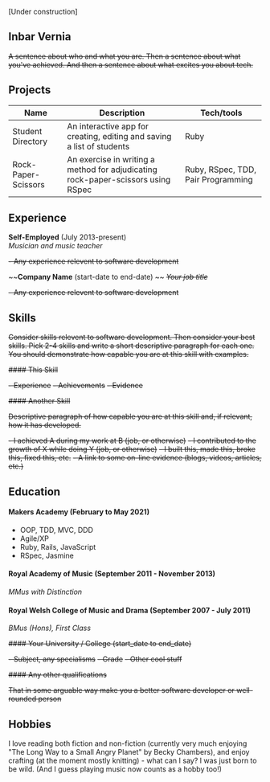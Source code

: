 [Under construction]

## Inbar Vernia

~~A sentence about who and what you are. Then a sentence about what you've achieved. And then a sentence about what excites you about tech.~~

## Projects

| Name                         | Description       | Tech/tools        |
| ---------------------------- | ----------------- | ----------------- |
| Student Directory            | An interactive app for creating, editing and saving a list of students | Ruby |
| Rock-Paper-Scissors | An exercise in writing a method for adjudicating rock-paper-scissors using RSpec | Ruby, RSpec, TDD, Pair Programming              |

## Experience

**Self-Employed** (July 2013-present)  
_Musician and music teacher_

~~- Any experience relevent to software development~~

~~**Company Name** (start-date to end-date)  ~~
~~_Your job title_~~

~~- Any experience relevent to software development~~

## Skills

~~Consider skills relevent to software development. Then consider your best skills. Pick 2-4 skills and write a short descriptive paragraph for each one. You should demonstrate how capable you are at this skill with examples.~~

~~#### This Skill~~

~~- Experience~~
~~- Achievements~~
~~- Evidence~~

~~#### Another Skill~~

~~Descriptive paragraph of how capable you are at this skill and, if relevant, how it has developed.~~

~~- I achieved A during my work at B (job, or otherwise)~~
~~- I contributed to the growth of X while doing Y (job, or otherwise)~~
~~- I built this, made this, broke this, fixed this, etc.~~
~~- A link to some on-line evidence (blogs, videos, articles, etc.)~~

## Education

#### Makers Academy (February to May 2021)

- OOP, TDD, MVC, DDD
- Agile/XP
- Ruby, Rails, JavaScript
- RSpec, Jasmine

#### Royal Academy of Music (September 2011 - November 2013)
_MMus with Distinction_

#### Royal Welsh College of Music and Drama (September 2007 - July 2011)
_BMus (Hons), First Class_

~~#### Your University / College (start_date to end_date)~~

~~- Subject, any specialisms~~
~~- Grade~~
~~- Other cool stuff~~

~~#### Any other qualifications~~

~~That in some arguable way make you a better software developer or well-rounded person~~

## Hobbies

I love reading both fiction and non-fiction (currently very much enjoying "The Long Way to a Small Angry Planet" by Becky Chambers), and enjoy crafting (at the moment mostly knitting) - what can I say? I was just born to be wild. (And I guess playing music now counts as a hobby too!)
